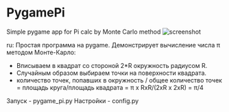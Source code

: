 # PygamePi
Simple pygame app for Pi calc by Monte Carlo method
![screenshot](https://github.com/RomanBorovskiy/PygamePi/assets/59736627/d66b4fcb-0808-4c46-9a96-20ad76e2c5d0)

ru:
Простая программа на pygame. Демонстрирует вычисление числа π методом Монте-Карло: 
* Вписываем в квадрат со стороной 2*R окружность радиусом R.
* Случайным образом выбираем точки на поверхности квадрата.
* количество точек, попавших в окружность / общее количество точек = площадь круга/площадь квадрата = π x RxR/(2xR x 2xR) = π/4

Запуск - pygame_pi.py
Настройки - config.py


